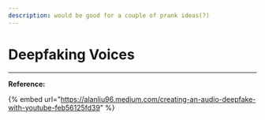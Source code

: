 ```yaml
---
description: would be good for a couple of prank ideas(?)
---
```


# Deepfaking Voices

****

**Reference:**

{% embed url="https://alanliu96.medium.com/creating-an-audio-deepfake-with-youtube-feb56125fd39" %}
